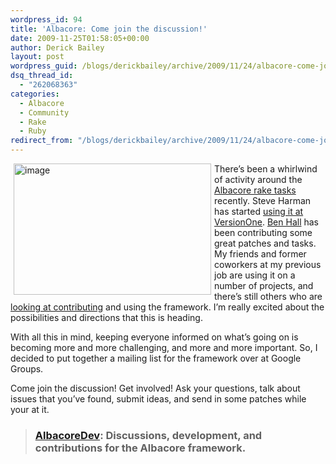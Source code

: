 ```yaml
---
wordpress_id: 94
title: 'Albacore: Come join the discussion!'
date: 2009-11-25T01:58:05+00:00
author: Derick Bailey
layout: post
wordpress_guid: /blogs/derickbailey/archive/2009/11/24/albacore-come-join-the-discussion.aspx
dsq_thread_id:
  - "262068363"
categories:
  - Albacore
  - Community
  - Rake
  - Ruby
redirect_from: "/blogs/derickbailey/archive/2009/11/24/albacore-come-join-the-discussion.aspx/"
---
```

[<img style="border-right-width: 0px;margin: 0px 5px 5px;border-top-width: 0px;border-bottom-width: 0px;border-left-width: 0px" border="0" alt="image" align="left" src="http://lostechies.com/content/derickbailey/uploads/2011/03/image_75C77126.png" width="316" height="210" />](http://www.flickr.com/photos/djs1021/3906751541/) There’s been a whirlwind of activity around the [Albacore rake tasks](http://github.com/derickbailey/Albacore) recently. Steve Harman has started [using it at VersionOne](http://stevenharman.net/blog/archive/2009/11/23/omg-better-rake-for-.net.aspx). [Ben Hall](http://blog.benhall.me.uk/) has been contributing some great patches and tasks. My friends and former coworkers at my previous job are using it on a number of projects, and there’s still others who are [looking at contributing](http://github.com/derickbailey/Albacore/issues#issue/28) and using the framework. I’m really excited about the possibilities and directions that this is heading. 

With all this in mind, keeping everyone informed on what’s going on is becoming more and more challenging, and more and more important. So, I decided to put together a mailing list for the framework over at Google Groups. 

Come join the discussion! Get involved! Ask your questions, talk about issues that you’ve found, submit ideas, and send in some patches while your at it. 

> ### [AlbacoreDev](http://groups.google.com/group/albacoredev): Discussions, development, and contributions for the Albacore framework.